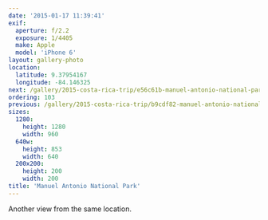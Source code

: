```yaml
---
date: '2015-01-17 11:39:41'
exif:
  aperture: f/2.2
  exposure: 1/4405
  make: Apple
  model: 'iPhone 6'
layout: gallery-photo
location:
  latitude: 9.37954167
  longitude: -84.146325
next: /gallery/2015-costa-rica-trip/e56c61b-manuel-antonio-national-park
ordering: 103
previous: /gallery/2015-costa-rica-trip/b9cdf82-manuel-antonio-national-park
sizes:
  1280:
    height: 1280
    width: 960
  640w:
    height: 853
    width: 640
  200x200:
    height: 200
    width: 200
title: 'Manuel Antonio National Park'
---
```


Another view from the same location.
